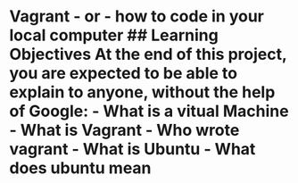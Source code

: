 # Vagrant - or - how to code in your local computer                                                                                                                                                                                                                                                                                                           ## Learning Objectives                                                                                                                                                                                                                                                                                                                                        At the end of this project, you are expected to be able to explain to anyone, without the help of Google:                                                                                                                                                                                                                                                     - What is a vitual Machine                                                                                                                                                                                                                                                                                                                                    - What is Vagrant                                                                                                                                                                                                                                                                                                                                             - Who wrote vagrant                                                                                                                                                                                                                                                                                                                                           - What is Ubuntu                                                                                                                                                                                                                                                                                                                                              - What does ubuntu mean  
